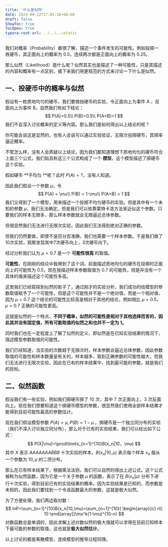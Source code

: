 ```yaml
---
title: '什么是似然'
date: 2024-09-22T17:01:16+08:00
draft: false
ShowToc: true
TocOpen: true
typora-root-url: ..\..\..\static
---
```




我们对概率（Probability）都很了解，描述一个事件发生的可能性。例如投掷一枚硬币，其正面向上的概率为 0.5，连续两次都是正面向上的概率为 0.25。

那么似然（Likelihood）是什么呢？似然其实也是描述了一种可能性，只是其描述的内容和概率有一点区别，接下来我们用更规范的方式来讨论一下什么是似然。

## 一、投硬币中的概率与似然

假设有一枚质地均匀的硬币，我们要做抛硬币的实验，令正面向上为事件 A ，反面向上为事件 B，自然我们有如下结论：
$$
P(A)=0.5\\
P(B)=0.5\\
P(A+B)=1
$$
我们不会深入讨论概率的定义等内容。那么我们是如何得出以上结论的呢？

你可能会说这是显然的，也有人会说可以通过实验验证，无限次投掷硬币，其频率逼近概率。

不管怎么样，没有人会质疑以上结论，因为我们都知道理想下质地均匀的硬币符合上面三个公式，我们姑且称这三个公式构成了一个 **模型**，这个模型描述了掷硬币这个实验。

假如硬币 **不均匀 **呢？此时 $P(A)=?$，没有人知道。

因此我们假设一个参数 $\mu$，令 
$$
P(A) = \mu\\
P(B) = 1-\mu\\
P(A+B) = 1
$$
我们又得到了一个模型，用来描述一个投掷不均匀硬币的实验。但是其中有一个未知的参数 $\mu$，我们无法确定。但是我们可以依靠蒙特卡洛方法来近似这个参数。只要我们的样本无限多，那么样本参数就会无限逼近总体参数。

但很显然我们无法进行无限次实验，因此我们无法得到绝对正确的参数。

但我们仍然要做，即使不是百分百准确，我们也需要一个样本参数。于是我们做了10次实验，观察发现其中7次硬币向上，3次硬币向下。

经过分析我们认为 $\mu=0.7$ 是一个 **可能性很高** 的取值。

**可能性**，在刚刚的结论中我用到了这个词。前面描述质地均匀的硬币在投掷时正面向上的可能性为 0.5，现在我描述样本参数取值为 0.7 的可能性，但是并没有一个具体的值来描述这个可能性多高。

这里我们已经窥探到似然的影子了，通过刚才的实验分析，我们成功的给模型的参数取值赋予了一个可能性，但是这个可能性并不是一个绝对值，而是一个相对值，因为 $\mu=0.7$ 这个结论的可能性比较高是相对于其他的结论，例如相比 $\mu=0.5$，$\mu=0.7$ 正确的可能性更高。

这就是似然的一个特点，**不同于概率，似然的可能性是相对于其他选择而言的，因此其并没有固定值，所有可能取值的似然之和也并不一定为 1。**

同时我们也在一定程度上了解了似然的定义，即似然是在已知实验结果的情况下，描述模型参数取值的可能性。

我们已经知道，当实验的次数趋于无限次时，样本参数会逼近总体参数，因此参数取值的可能性和样本数量是有关的，样本越多，取到正确参数的可能性越大，但我们无法进行无限次实验，因此在已有的样本结果中，找到最可能的参数，就是我们的目标。

## 二、似然函数

假设我们有一些实验，例如我们掷硬币掷了 10 次，其中 7 次正面向上，3 次反面向上。现在我们想要知道这个掷硬币模型的参数，很显然我们使用全部样本结果才能得到目前可能性最高的参数估计。

现在我们假设模型参数 $P(A)=\mu, P(B)=1-\mu$ 。掷硬币是一个独立同分布的实验（我们不深入讨论独立同分布），那么对于已有的实验结果，我们可以给出如下公式：
$$
P(X|\mu)=\prod\limits_{n=1}^{10}B(x_n|10，\mu)
$$
其中 $X$ 表示 $AAAAAAABBB$ 十次实验的样本，$B(x_n|10,\mu)$ 表示每个样本 $x_n$ 服从一个参数为 $10,\mu$ 的二项分布。

那么在已有样本结果下，根据乘法法则，我们可以自然的得出上述公式。这个公式被称为似然函数，因为它是一个关于参数 $\mu$ 的函数，表示了在 $B(x_n|\mu)$ 分布下进行十次实验，得到目前已有的实验结果的概率。因为实验结果是已知的，而参数是未知的，因此我们要找到一个令该函数最大的参数，这就是极大似然。

为了方便处理，我们两边取对数：
$$
lnP=\sum_{n=1}^{10}B(x_n|10,\mu)=\sum_{n=1}^{10}(
\begin{array}{c}
n\\
10
\end{array})\mu^k(1-\mu)^{10-n}
$$
对数函数总是单调的，因此求解上述对数似然的极大值就可以求得在目前已知样本下最可能的参数的取值，这也就是**极大似然估计**。

以上讨论的都是离散模型，连续模型的推导过程同理。
